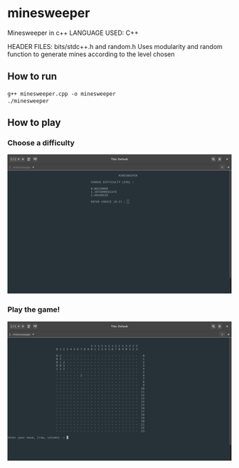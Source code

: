 # minesweeper

Minesweeper in c++
LANGUAGE USED: C++


HEADER FILES: bits/stdc++.h and random.h
Uses modularity and random function to generate mines according to the level chosen


## How to run

```
g++ minesweeper.cpp -o minesweeper
./minesweeper
```


## How to play

### Choose a difficulty

![Difficulty](screenshots/difficulty.png)

### Play the game!

![Game](screenshots/game.png)